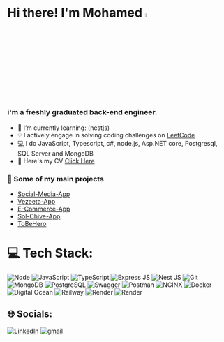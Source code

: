 # Hi there! I'm Mohamed <a href="https://www.gautamkrishnar.com/"><img src="https://media.giphy.com/media/hvRJCLFzcasrR4ia7z/giphy.gif" width="5%"></a>

### i'm a freshly graduated back-end engineer. 

- 🌱 I’m currently learning: (nestjs)
- 💡 I actively engage in solving coding challenges on [LeetCode](https://leetcode.com/mohmedeprahem/)
- 💻 I do JavaScript, Typescript, c#, node.js, Asp.NET core, Postgresql, SQL Server and MongoDB
- 📄 Here's my CV [Click Here](https://drive.google.com/file/d/1iNI3E6oOfe1JpSPaim-NVjr_jvmQB6xU/view?usp=sharing)

### 🚀 Some of my main projects

- [Social-Media-App](https://github.com/mohmedeprahem/social-media)
- [Vezeeta-App](https://github.com/mohmedeprahem/Vezeeta-App)
- [E-Commerce-App](https://github.com/mohmedeprahem/E-commerce)
- [Sol-Chive-App](https://github.com/mohmedeprahem/Sol-Chive)
- [ToBeHero](https://github.com/Unknown-squad/toBeHero-backend)


# 💻 Tech Stack:
![Node](https://img.shields.io/badge/Node.js-339933?style=for-the-badge&logo=nodedotjs&logoColor=white)
![JavaScript](https://img.shields.io/badge/JavaScript-f7e018?style=for-the-badge&logo=javascript&logoColor=000000)
![TypeScript](https://img.shields.io/badge/TypeScript-3178c6?style=for-the-badge&logo=typescript&logoColor=white)
![Express JS](https://img.shields.io/badge/Express.js-000000?style=for-the-badge&logo=express&logoColor=white)
![Nest JS](https://img.shields.io/badge/nestjs-E0234E?style=for-the-badge&logo=nestjs&logoColor=white)
![Git](https://img.shields.io/badge/Git-f54d27?style=for-the-badge&logo=Git&logoColor=white)
![MongoDB](https://img.shields.io/badge/MongoDB-4EA94B?style=for-the-badge&logo=mongodb&logoColor=white)
![PostgreSQL](https://img.shields.io/badge/PostgreSQL-316192?style=for-the-badge&logo=postgresql&logoColor=white)
![Swagger](https://img.shields.io/badge/Swagger-85EA2D?style=for-the-badge&logo=Swagger&logoColor=white)
![Postman](https://img.shields.io/badge/Postman-FF6C37?style=for-the-badge&logo=Postman&logoColor=white)
![NGINX](https://img.shields.io/badge/Nginx-009639?style=for-the-badge&logo=nginx&logoColor=white)
![Docker](https://img.shields.io/badge/Docker-2CA5E0?style=for-the-badge&logo=docker&logoColor=white)
![Digital Ocean](https://img.shields.io/badge/Digital_Ocean-0080FF?style=for-the-badge&logo=DigitalOcean&logoColor=white)
![Railway](https://img.shields.io/badge/Railway-131415?style=for-the-badge&logo=railway&logoColor=white)
![Render](https://img.shields.io/badge/Render-46E3B7?style=for-the-badge&logo=render&logoColor=white)
![Render](https://img.shields.io/badge/Heroku-430098?style=for-the-badge&logo=heroku&logoColor=white)


## 🌐 Socials:
[![LinkedIn](https://img.shields.io/badge/LinkedIn-0077B5?style=for-the-badge&logo=linkedin&logoColor=white)](https://www.linkedin.com/in/mohamed-ibrahem-24645b207/) [![gmail](https://img.shields.io/badge/Gmail-D14836?style=for-the-badge&logo=gmail&logoColor=white)](mailto:m.eprahem.168@gmail.com) 
